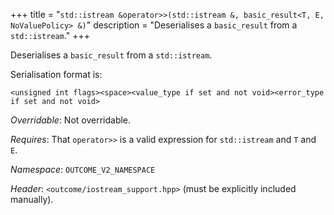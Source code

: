 +++
title = "`std::istream &operator>>(std::istream &, basic_result<T, E, NoValuePolicy> &)`"
description = "Deserialises a `basic_result` from a `std::istream`."
+++

Deserialises a `basic_result` from a `std::istream`.

Serialisation format is:

```
<unsigned int flags><space><value_type if set and not void><error_type if set and not void>
```

*Overridable*: Not overridable.

*Requires*: That `operator>>` is a valid expression for `std::istream` and `T` and `E`.

*Namespace*: `OUTCOME_V2_NAMESPACE`

*Header*: `<outcome/iostream_support.hpp>` (must be explicitly included manually).
